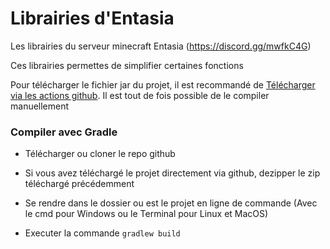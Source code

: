 # Librairies d'Entasia

Les librairies du serveur minecraft Entasia (https://discord.gg/mwfkC4G)

Ces librairies permettes de simplifier certaines fonctions 

Pour télécharger le fichier jar du projet, il est recommandé de [Télécharger via les actions github](https://github.com/EntasiaOfficiel/Libraries/actions). Il est tout de fois possible de le compiler manuellement

### Compiler avec Gradle

- Télécharger ou cloner le repo github

- Si vous avez téléchargé le projet directement via github, dezipper le zip téléchargé précédemment


- Se rendre dans le dossier ou est le projet en ligne de commande (Avec le cmd pour Windows ou le Terminal pour Linux et MacOS)

- Executer la commande `gradlew build`


